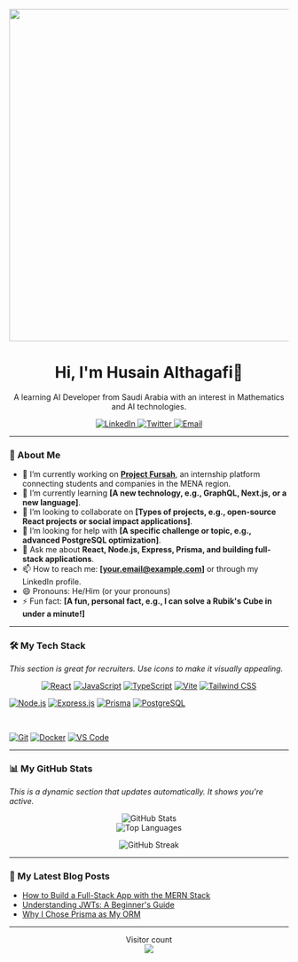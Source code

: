 <p align="center">
  <img src="https://external-preview.redd.it/a8o6t2gOomfw6fbBoj4y9eTc5_CeNmPohSwAXboK71k.jpg?width=1080&crop=smart&auto=webp&s=8e50513c6e3da30a5af073b200cb3620fdc2a1b9" width="600"/>
</p>

<h1 align="center">Hi, I'm Husain Althagafi👋</h1>
<p align="center">
  A learning AI Developer from Saudi Arabia with an interest in Mathematics and AI technologies.
</p>

<!-- Social Badges Section -->
<p align="center">
  <a href="https://linkedin.com/in/your-linkedin-username" target="_blank">
    <img src="https://img.shields.io/badge/LinkedIn-0077B5?style=for-the-badge&logo=linkedin&logoColor=white" alt="LinkedIn">
  </a>
  <a href="https://x.com/HusainAlthagafi" target="_blank">
    <img src="https://img.shields.io/badge/Twitter-1DA1F2?style=for-the-badge&logo=twitter&logoColor=white" alt="Twitter">
  </a>
  <a href="mailto:husain.a.althagafi@okaz.com">
    <img src="https://img.shields.io/badge/Email-D14836?style=for-the-badge&logo=gmail&logoColor=white" alt="Email">
  </a>
<!--   <a href="https://your-portfolio-website.com" target="_blank">
    <img src="https://img.shields.io/badge/Portfolio-website-blue?style=for-the-badge&logo=your-logo-name&logoColor=white" alt="Portfolio">
  </a> -->
</p>

---

### 🚀 About Me

-   🔭 I’m currently working on **[Project Fursah](https://github.com/your-username/project-fursah-repo)**, an internship platform connecting students and companies in the MENA region.
-   🌱 I’m currently learning **[A new technology, e.g., GraphQL, Next.js, or a new language]**.
-   👯 I’m looking to collaborate on **[Types of projects, e.g., open-source React projects or social impact applications]**.
-   🤔 I’m looking for help with **[A specific challenge or topic, e.g., advanced PostgreSQL optimization]**.
-   💬 Ask me about **React, Node.js, Express, Prisma, and building full-stack applications**.
-   📫 How to reach me: **[your.email@example.com]** or through my LinkedIn profile.
-   😄 Pronouns: He/Him (or your pronouns)
-   ⚡ Fun fact: **[A fun, personal fact, e.g., I can solve a Rubik's Cube in under a minute!]**

---

### 🛠️ My Tech Stack

*This section is great for recruiters. Use icons to make it visually appealing.*

<p align="center">
  <!-- Frontend -->
  <a href="https://reactjs.org/" target="_blank"><img src="https://img.shields.io/badge/React-20232A?style=for-the-badge&logo=react&logoColor=61DAFB" alt="React"></a>
  <a href="https://developer.mozilla.org/en-US/docs/Web/JavaScript" target="_blank"><img src="https://img.shields.io/badge/JavaScript-F7DF1E?style=for-the-badge&logo=javascript&logoColor=black" alt="JavaScript"></a>
  <a href="https://www.typescriptlang.org/" target="_blank"><img src="https://img.shields.io/badge/TypeScript-007ACC?style=for-the-badge&logo=typescript&logoColor=white" alt="TypeScript"></a>
  <a href="https://vitejs.dev/" target="_blank"><img src="https://img.shields.io/badge/Vite-646CFF?style=for-the-badge&logo=vite&logoColor=white" alt="Vite"></a>
  <a href="https://tailwindcss.com/" target="_blank"><img src="https://img.shields.io/badge/Tailwind_CSS-38B2AC?style=for-the-badge&logo=tailwind-css&logoColor=white" alt="Tailwind CSS"></a>
  
  <br/>
  
  <!-- Backend -->
  <a href="https://nodejs.org" target="_blank"><img src="https://img.shields.io/badge/Node.js-339933?style=for-the-badge&logo=nodedotjs&logoColor=white" alt="Node.js"></a>
  <a href="https://expressjs.com" target="_blank"><img src="https://img.shields.io/badge/Express.js-000000?style=for-the-badge&logo=express&logoColor=white" alt="Express.js"></a>
  <a href="https://www.prisma.io/" target="_blank"><img src="https://img.shields.io/badge/Prisma-3982CE?style=for-the-badge&logo=prisma&logoColor=white" alt="Prisma"></a>
  <a href="https://www.postgresql.org" target="_blank"><img src="https://img.shields.io/badge/PostgreSQL-316192?style=for-the-badge&logo=postgresql&logoColor=white" alt="PostgreSQL"></a>
  
  <br/>

  <!-- Tools & Other -->
  <a href="https://git-scm.com/" target="_blank"><img src="https://img.shields.io/badge/Git-F05032?style=for-the-badge&logo=git&logoColor=white" alt="Git"></a>
  <a href="https://www.docker.com/" target="_blank"><img src="https://img.shields.io/badge/Docker-2496ED?style=for-the-badge&logo=docker&logoColor=white" alt="Docker"></a>
  <a href="https://code.visualstudio.com/" target="_blank"><img src="https://img.shields.io/badge/VS_Code-007ACC?style=for-the-badge&logo=visual-studio-code&logoColor=white" alt="VS Code"></a>
</p>

---

### 📊 My GitHub Stats

*This is a dynamic section that updates automatically. It shows you're active.*

<p align="center">
  <img src="https://github-readme-stats.vercel.app/api?username=your-username&show_icons=true&theme=dracula&include_all_commits=true&count_private=true" alt="GitHub Stats">
  <br/>
  <img src="https://github-readme-stats.vercel.app/api/top-langs/?username=your-username&layout=compact&langs_count=8&theme=dracula" alt="Top Languages">
</p>
<p align="center">
  <img src="https://github-readme-streak-stats.herokuapp.com/?user=your-username&theme=dracula" alt="GitHub Streak">
</p>

<!-- 
This is a more advanced section. You can use GitHub Actions to automatically 
update this part of your README with your latest blog posts or YouTube videos.
For now, you can link to them manually.
-->
---

### 📝 My Latest Blog Posts

<!-- BLOG-POST-LIST:START -->
-   [How to Build a Full-Stack App with the MERN Stack](https://your-blog.com/post-1-url)
-   [Understanding JWTs: A Beginner's Guide](https://your-blog.com/post-2-url)
-   [Why I Chose Prisma as My ORM](https://your-blog.com/post-3-url)
<!-- BLOG-POST-LIST:END -->

---
<p align="center">
  Visitor count<br>
  <img src="https://profile-counter.glitch.me/your-username/count.svg" />
</p>
